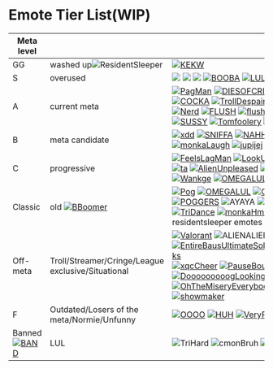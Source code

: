 
# Emote Tier List(WIP)

|Meta level||Emotes|
|--|--|-|
|GG|washed up![ResidentSleeper](https://static-cdn.jtvnw.net/emoticons/v2/245/static/light/1.0)|[![KEKW](https://cdn.7tv.app/emote/60a487509485e7cf2f5a6fa7/1x.webp)](https://7tv.app/emotes/60a487509485e7cf2f5a6fa7)| 
|S|overused|![](https://cdn.7tv.app/emote/60ae958e229664e8667aea38/1x.webp) ![](https://cdn.7tv.app/emote/6145e8b10969108b671957ec/1x.webp) ![](https://cdn.7tv.app/emote/60b14a737a157a7f3360fb32/1x.webp) [![BOOBA](https://cdn.7tv.app/emote/60aea4074b1ea4526d3c97a9/1x.webp)](https://7tv.app/emotes/60aea4074b1ea4526d3c97a9) [![LULE](https://cdn.7tv.app/emote/605305868c870a000de38b6f/1x.webp)](https://7tv.app/emotes/605305868c870a000de38b6f)|
|A|current meta|[![PagMan](https://cdn.7tv.app/emote/60ae9a57ac03cad60771b2d8/1x.webp)](https://7tv.app/emotes/60ae9a57ac03cad60771b2d8) [![DIESOFCRINGE](https://cdn.7tv.app/emote/611523959bf574f1fded6d72/1x.webp)](https://7tv.app/emotes/611523959bf574f1fded6d72) [![NOOO](https://cdn.7tv.app/emote/60ae65b29627f9aff4fd8bef/1x.webp)](https://7tv.app/emotes/60ae65b29627f9aff4fd8bef) [![leTroll](https://cdn.7tv.app/emote/60bc1d259491776d83a7b255/1x.webp)](https://7tv.app/emotes/60bc1d259491776d83a7b255)[![modCheck](https://cdn.7tv.app/emote/60abf171870d317bef23d399/1x.webp)](https://7tv.app/emotes/60abf171870d317bef23d399) [![PauseChamp](https://cdn.7tv.app/emote/60aea1dbf39a7552b6ccb61d/1x.webp)](https://7tv.app/emotes/60aea1dbf39a7552b6ccb61d)  ![WAYTOODANK](https://cdn.betterttv.net/emote/5ad22a7096065b6c6bddf7f3/1x.webp) [![monkaOMEGA](https://cdn.7tv.app/emote/6042091777137b000de9e66b/1x.webp)](https://7tv.app/emotes/6042091777137b000de9e66b)[![COCKA](https://cdn.7tv.app/emote/60aeaf8b98f4291470c8e64b/1x.webp)](https://7tv.app/emotes/60aeaf8b98f4291470c8e64b)  [![TrollDespair](https://cdn.7tv.app/emote/603caea243b9e100141caf4f/1x.webp)](https://7tv.app/emotes/603caea243b9e100141caf4f) [![SCHIZO](https://cdn.7tv.app/emote/61b670a76906591ea6f2005b/1x.webp)](https://7tv.app/emotes/61b670a76906591ea6f2005b)[![wideVIBE](https://cdn.7tv.app/emote/6266ded14f54759b7184de2d/1x.webp)](https://7tv.app/emotes/6266ded14f54759b7184de2d) [![HUH](https://cdn.7tv.app/emote/618302fe8d50b5f26ee7b9bc/1x.webp)](https://7tv.app/emotes/618302fe8d50b5f26ee7b9bc)   [![forsenCD](https://cdn.7tv.app/emote/603ccedf2c7b4500143b46d7/1x.webp)](https://7tv.app/emotes/603ccedf2c7b4500143b46d7) [![DOCING](https://cdn.7tv.app/emote/603cd0152c7b4500143b46db/1x.webp)](https://7tv.app/emotes/603cd0152c7b4500143b46db) [![hackerCD](https://cdn.7tv.app/emote/603cc3c62c7b4500143b46c5/1x.webp)](https://7tv.app/emotes/603cc3c62c7b4500143b46c5)  [![ICANT](https://cdn.7tv.app/emote/60e5bbe5a69fc8d27f4d3fe5/1x.webp)](https://7tv.app/emotes/60e5bbe5a69fc8d27f4d3fe5) [![Nerdge](https://cdn.7tv.app/emote/60e0ec549db74f240c4c0c5b/1x.webp)](https://7tv.app/emotes/60e0ec549db74f240c4c0c5b) [![Nerd](https://cdn.7tv.app/emote/6134bc74f67d73ea27e44b0f/1x.webp)](https://7tv.app/emotes/6134bc74f67d73ea27e44b0f) [![FLUSH](https://cdn.7tv.app/emote/617604f7b6d21adaffbf37d4/1x.webp)](https://7tv.app/emotes/617604f7b6d21adaffbf37d4) [![flushE](https://cdn.7tv.app/emote/603cbda573d7a5001441f9d5/1x.webp)](https://7tv.app/emotes/603cbda573d7a5001441f9d5)   [![NOIDONTTHINKSO](https://cdn.7tv.app/emote/60ad8c93c7188f3be2332566/1x.webp)](https://7tv.app/emotes/60ad8c93c7188f3be2332566) ![ZULUL](https://cdn.frankerfacez.com/emoticon/130077/1) ![batJAM](https://cdn.betterttv.net/emote/6157398cb63cc97ee6d446b8/1x.webp) [![LETHIMCOOK](https://cdn.7tv.app/emote/63a8d3d9c05f5803112d8218/1x.webp)](https://7tv.app/emotes/63a8d3d9c05f5803112d8218) [![veryCat](https://cdn.7tv.app/emote/639ae69c6364fad576b0ea0d/1x.webp)](https://7tv.app/emotes/639ae69c6364fad576b0ea0d) [![classic](https://cdn.7tv.app/emote/630db7e07b84e74996da9552/1x.webp)](https://7tv.app/emotes/630db7e07b84e74996da9552) [![SUSSY](https://cdn.7tv.app/emote/60ccf4479f5edeff9938fa77/1x.webp)](https://7tv.app/emotes/60ccf4479f5edeff9938fa77) [![Tomfoolery](https://cdn.7tv.app/emote/60b509577cdc2fd655f3e19b/1x.webp)](https://7tv.app/emotes/60b509577cdc2fd655f3e19b) [![WHAT](https://cdn.7tv.app/emote/629fa7bb2b24f7ba48b6e6c4/1x.webp)](https://7tv.app/emotes/629fa7bb2b24f7ba48b6e6c4)[![forsenCoomer](https://cdn.7tv.app/emote/605328d99d9e96000d244ef4/1x.webp)](https://7tv.app/emotes/605328d99d9e96000d244ef4) ![xqcL](https://cdn.frankerfacez.com/emoticon/556074/1) [![Tssk](https://cdn.7tv.app/emote/60ae387cb2ecb0150505e235/1x.webp)](https://7tv.app/emotes/60ae387cb2ecb0150505e235)|
|B|meta candidate|[![xdd](https://cdn.7tv.app/emote/613937fcf7977b64f644c0d2/1x.webp)](https://7tv.app/emotes/613937fcf7977b64f644c0d2) [![SNIFFA](https://cdn.7tv.app/emote/60e787dd375879d78fc6b25e/1x.webp)](https://7tv.app/emotes/60e787dd375879d78fc6b25e) [![NAHH](https://cdn.7tv.app/emote/6348b67f93942c1f17385562/1x.webp)](https://7tv.app/emotes/6348b67f93942c1f17385562) [![AINTNOWAY](https://cdn.7tv.app/emote/6329da94345c8855a28db877/1x.webp)](https://7tv.app/emotes/6329da94345c8855a28db877) ![docnotL](https://cdn.betterttv.net/emote/60450ad3306b602acc598938/1x.webp) ![Stare](https://cdn.betterttv.net/emote/61eb0f3606fd6a9f5be19987/1x.webp) ![RlyTho](https://static-cdn.jtvnw.net/emoticons/v2/134256/static/light/1.0) ![AYOOO](https://cdn.betterttv.net/emote/61b199c1002cdeedc21ecbd9/1x.webp) [![happE](https://cdn.7tv.app/emote/6246b8f2ddc0265ec6bc760f/1x.webp)](https://7tv.app/emotes/6246b8f2ddc0265ec6bc760f) [![vibE](https://cdn.7tv.app/emote/6251011b8e5421d8765540f3/1x.webp)](https://7tv.app/emotes/6251011b8e5421d8765540f3) [![plink](https://cdn.7tv.app/emote/636ff14356c8c85a263c0037/1x.webp)](https://7tv.app/emotes/636ff14356c8c85a263c0037) [![SEXO](https://cdn.7tv.app/emote/61e3cb8077175547b425700d/1x.webp)](https://7tv.app/emotes/61e3cb8077175547b425700d)  [![monkaLaugh](https://cdn.7tv.app/emote/60ae3804259ac5a73e2bff3d/1x.webp)](https://7tv.app/emotes/60ae3804259ac5a73e2bff3d) [![jupijej](https://cdn.7tv.app/emote/62d042ce3f941958df42f304/1x.webp)](https://7tv.app/emotes/62d042ce3f941958df42f304) [![PagBounce](https://cdn.7tv.app/emote/62893283ed0a40a5ec5f00d9/1x.webp)](https://7tv.app/emotes/62893283ed0a40a5ec5f00d9) [![peepoTalk](https://cdn.7tv.app/emote/62f9c8cf00630d5b2acd66d1/1x.webp)](https://7tv.app/emotes/62f9c8cf00630d5b2acd66d1) [![ReallyMad](https://cdn.7tv.app/emote/619e250deecae7a725bcb696/1x.webp)](https://7tv.app/emotes/619e250deecae7a725bcb696)|
|C|progressive|[![FeelsLagMan](https://cdn.7tv.app/emote/60ae9173f39a7552b68f9730/1x.webp)](https://7tv.app/emotes/60ae9173f39a7552b68f9730) [![LookUp](https://cdn.7tv.app/emote/6143ebfb962a60904864c7cb/1x.webp)](https://7tv.app/emotes/6143ebfb962a60904864c7cb) [![ICAN](https://cdn.7tv.app/emote/613b7da5d39af29b8b6e97a5/1x.webp)](https://7tv.app/emotes/613b7da5d39af29b8b6e97a5) [![sillE](https://cdn.7tv.app/emote/626cb339c90cd66bc6be3ffe/1x.webp)](https://7tv.app/emotes/626cb339c90cd66bc6be3ffe) [![BAND](https://cdn.7tv.app/emote/62f91facc9f98235d55b349f/1x.webp)](https://7tv.app/emotes/62f91facc9f98235d55b349f) [![PagU](https://cdn.7tv.app/emote/61a766cdffa9aba101bc12bc/1x.webp)](https://7tv.app/emotes/61a766cdffa9aba101bc12bc) [![PepeNPC](https://cdn.7tv.app/emote/61dc370d57c70f633ebd82c1/1x.webp)](https://7tv.app/emotes/61dc370d57c70f633ebd82c1)[![doctorWTF](https://cdn.7tv.app/emote/60af12e17e8706b572e5c326/1x.webp)](https://7tv.app/emotes/60af12e17e8706b572e5c326) [![PokiShare](https://cdn.7tv.app/emote/632091efa9730c560a5c4bb5/1x.webp)](https://7tv.app/emotes/632091efa9730c560a5c4bb5) [![Skateparkge](https://cdn.7tv.app/emote/639f97e788641834ae131c0a/1x.webp)](https://7tv.app/emotes/639f97e788641834ae131c0a) [![ta](https://cdn.7tv.app/emote/6200fd589454ca602315a4a3/1x.webp)](https://7tv.app/emotes/6200fd589454ca602315a4a3) [![AlienUnpleased](https://cdn.7tv.app/emote/619fb59915b3ff4a5bb7a90a/1x.webp)](https://7tv.app/emotes/619fb59915b3ff4a5bb7a90a) [![peepoFine](https://cdn.7tv.app/emote/60aea2d9ac03cad607f5207f/1x.webp)](https://7tv.app/emotes/60aea2d9ac03cad607f5207f) [![WeirdDude](https://cdn.7tv.app/emote/60ae83a8229664e866a1c168/1x.webp)](https://7tv.app/emotes/60ae83a8229664e866a1c168) [![LULA](https://cdn.7tv.app/emote/620e976c238beda80c09b672/1x.webp)](https://7tv.app/emotes/620e976c238beda80c09b672) [![PogOff](https://cdn.7tv.app/emote/60c643f36d02b2dce70692b9/1x.webp)](https://7tv.app/emotes/60c643f36d02b2dce70692b9) [![Adge](https://cdn.7tv.app/emote/61335162a1968527a66917c7/1x.webp)](https://7tv.app/emotes/61335162a1968527a66917c7)[![angrE](https://cdn.7tv.app/emote/62e25bfcd0dac916414d25cb/1x.webp)](https://7tv.app/emotes/62e25bfcd0dac916414d25cb) [![Concerned](https://cdn.7tv.app/emote/62a27a7fb12d7075e259f113/1x.webp)](https://7tv.app/emotes/62a27a7fb12d7075e259f113) [![Looking](https://cdn.7tv.app/emote/619fffbbffa9aba101bb1bfc/1x.webp)](https://7tv.app/emotes/619fffbbffa9aba101bb1bfc)  [![Wankge](https://cdn.7tv.app/emote/618c570bb1eb03daac7d332f/1x.webp)](https://7tv.app/emotes/618c570bb1eb03daac7d332f)  [![OMEGALULiguess](https://cdn.7tv.app/emote/609ef664326f0aaa85a2a0ce/1x.webp)](https://7tv.app/emotes/609ef664326f0aaa85a2a0ce)|
|Classic|old [![BBoomer](https://cdn.7tv.app/emote/60ba5e80671673093a6274e1/1x.webp)](https://7tv.app/emotes/60ba5e80671673093a6274e1)|[![Pog](https://cdn.7tv.app/emote/603eaaa9115b55000d7282d8/1x.webp)](https://7tv.app/emotes/603eaaa9115b55000d7282d8) [![OMEGALUL](https://cdn.7tv.app/emote/6042089e77137b000de9e669/1x.webp)](https://7tv.app/emotes/6042089e77137b000de9e669) [![Clap](https://cdn.7tv.app/emote/60aed217c9cf495e5be86812/1x.webp)](https://7tv.app/emotes/60aed217c9cf495e5be86812) [![monkaS](https://cdn.7tv.app/emote/60b885525d373afbd6d85264/1x.webp)](https://7tv.app/emotes/60b885525d373afbd6d85264) [![monkaW](https://cdn.7tv.app/emote/60aef3e4b74ea8ff797ae5ac/1x.webp)](https://7tv.app/emotes/60aef3e4b74ea8ff797ae5ac) [![Pepega](https://cdn.7tv.app/emote/603eace1115b55000d7282db/1x.webp)](https://7tv.app/emotes/603eace1115b55000d7282db) [![PogU](https://cdn.7tv.app/emote/60ae2376b2ecb015058f4aa7/1x.webp)](https://7tv.app/emotes/60ae2376b2ecb015058f4aa7) [![5Head](https://cdn.7tv.app/emote/60aef3aea564afa26e686d8c/1x.webp)](https://7tv.app/emotes/60aef3aea564afa26e686d8c) [![gachiHYPER](https://cdn.7tv.app/emote/60420a8b77137b000de9e66e/1x.webp)](https://7tv.app/emotes/60420a8b77137b000de9e66e) [![pepeD](https://cdn.7tv.app/emote/6072a16fdcae02001b44e614/1x.webp)](https://7tv.app/emotes/6072a16fdcae02001b44e614) [![POGGERS](https://cdn.7tv.app/emote/60af1ba684a2b8e655387bba/1x.webp)](https://7tv.app/emotes/60af1ba684a2b8e655387bba) ![AYAYA](https://cdn.betterttv.net/emote/58493695987aab42df852e0f/1x.webp) ![WeirdChamp](https://cdn.betterttv.net/emote/5d20a55de1cfde376e532972/1x.webp) ![AlienPls](https://cdn.betterttv.net/emote/5805580c3d506fea7ee357d6/1x.webp) ![AlienPls](https://cdn.betterttv.net/emote/603409747c74605395f32662/1x.webp) [![peepoClap](https://cdn.7tv.app/emote/617ecb35c632476d20d08f9c/1x.webp)](https://7tv.app/emotes/617ecb35c632476d20d08f9c) [![Okayge](https://cdn.7tv.app/emote/605391a99d9e96000d244fd0/1x.webp)](https://7tv.app/emotes/605391a99d9e96000d244fd0) [![peepoSad](https://cdn.7tv.app/emote/60ef09ae91fa1c80cbb55abf/1x.webp)](https://7tv.app/emotes/60ef09ae91fa1c80cbb55abf) [![HandsUp](https://cdn.7tv.app/emote/603ea1c1284626000d068884/1x.webp)](https://7tv.app/emotes/603ea1c1284626000d068884) [![TriDance](https://cdn.7tv.app/emote/60a53760a71d9fd110427e9b/1x.webp)](https://7tv.app/emotes/60a53760a71d9fd110427e9b) [![monkaHmm](https://cdn.7tv.app/emote/60afb45412f90fadd65fb1a8/1x.webp)](https://7tv.app/emotes/60afb45412f90fadd65fb1a8) [![pepeJAM](https://cdn.7tv.app/emote/6040a8bccf6746000db10348/1x.webp)](https://7tv.app/emotes/6040a8bccf6746000db10348) [![ABDULpls](https://cdn.7tv.app/emote/60ae89c64b1ea4526d9244b5/1x.webp)](https://7tv.app/emotes/60ae89c64b1ea4526d9244b5) [![peepoLeave](https://cdn.7tv.app/emote/629f7ed33cfb54ec859bb216/1x.webp)](https://7tv.app/emotes/629f7ed33cfb54ec859bb216) [![WideStarege](https://cdn.7tv.app/emote/6110556b33fa0e9c6baaeb8e/1x.webp)](https://7tv.app/emotes/6110556b33fa0e9c6baaeb8e) [![BBoomer](https://cdn.7tv.app/emote/60ba5e80671673093a6274e1/1x.webp)](https://7tv.app/emotes/60ba5e80671673093a6274e1) [![YEP](https://cdn.7tv.app/emote/60af769d2c36aae19e32ec9d/1x.webp)](https://7tv.app/emotes/60af769d2c36aae19e32ec9d)+ other residentsleeper emotes|
|Off-meta|Troll/Streamer/Cringe/League exclusive/Situational|[![Valorant](https://cdn.7tv.app/emote/614a597e0f25350dc5d792f8/1x.webp)](https://7tv.app/emotes/614a597e0f25350dc5d792f8) ![ALIENALIENALIENALIENALIEN](https://cdn.betterttv.net/emote/5fcfb67a8c4e2c46195d583c/1x.webp) [![EntireBausUltimateSoloQGuideOnHowToWinWithSionGragasQuinnAndRammusButAlsoSomeUsefullTipsAndTricks](https://cdn.7tv.app/emote/645918db1b017e4d35f1fa8e/1x.webp)](https://7tv.app/emotes/645918db1b017e4d35f1fa8e) [![xqcCheer](https://cdn.7tv.app/emote/617b905ab0bfad942896b879/1x.webp)](https://7tv.app/emotes/617b905ab0bfad942896b879) [![PauseBounce](https://cdn.7tv.app/emote/63f161e4bb16b52ef4a0bc53/1x.webp)](https://7tv.app/emotes/63f161e4bb16b52ef4a0bc53) [![PoroDisco](https://cdn.7tv.app/emote/622f189214f489808df699e6/1x.webp)](https://7tv.app/emotes/622f189214f489808df699e6) [![Shirley](https://cdn.7tv.app/emote/61f80723356ca6808373ab11/1x.webp)](https://7tv.app/emotes/61f80723356ca6808373ab11) [![3Heading](https://cdn.7tv.app/emote/60aec23d5174a619db1851ef/1x.webp)](https://7tv.app/emotes/60aec23d5174a619db1851ef) [![illaoE](https://cdn.7tv.app/emote/63d56747f27d3ee28bf32fcc/1x.webp)](https://7tv.app/emotes/63d56747f27d3ee28bf32fcc) [![forsenGa](https://cdn.7tv.app/emote/603eb064115b55000d7282e3/1x.webp)](https://7tv.app/emotes/603eb064115b55000d7282e3) [![forsenLevel](https://cdn.7tv.app/emote/6108e194569a3002abab0223/1x.webp)](https://7tv.app/emotes/6108e194569a3002abab0223) [![FLASHBANG](https://cdn.7tv.app/emote/60baca0a3285d8b0b8a051c9/1x.webp)](https://7tv.app/emotes/60baca0a3285d8b0b8a051c9) [![DooooooooogLookingSussyAndCute](https://cdn.7tv.app/emote/60ed5e86741d620b760ebb65/1x.webp)](https://7tv.app/emotes/60ed5e86741d620b760ebb65) [![OhTheMiseryEverybodyWantsToBeMyEnemySpareTheSympathyEverybodyWantsToBeMyEnemy-y-y-y-y](https://cdn.7tv.app/emote/6288dbcfc16865aa2bc5ae1c/1x.webp)](https://7tv.app/emotes/6288dbcfc16865aa2bc5ae1c) [![showmaker](https://cdn.7tv.app/emote/6351aab533bc1a8948c84c36/1x.webp)](https://7tv.app/emotes/6351aab533bc1a8948c84c36)|
|F|Outdated/Losers of the meta/Normie/Unfunny|[![OOOO](https://cdn.7tv.app/emote/60ba5b527955f57f43179793/1x.webp)](https://7tv.app/emotes/60ba5b527955f57f43179793) [![HUH](https://cdn.7tv.app/emote/6141f07a962a60904864895e/1x.webp)](https://7tv.app/emotes/6141f07a962a60904864895e) [![VeryPog](https://cdn.7tv.app/emote/603caee4c20d020014423c13/1x.webp)](https://7tv.app/emotes/603caee4c20d020014423c13) [![AwkwardFlushed](https://cdn.7tv.app/emote/60b92697903b41b7b73b12ac/1x.webp)](https://7tv.app/emotes/60b92697903b41b7b73b12ac) [![pepeJAMJAMJAM](https://cdn.7tv.app/emote/60c7af47147f713da58f6dae/1x.webp)](https://7tv.app/emotes/60c7af47147f713da58f6dae) [![LETSGO](https://cdn.7tv.app/emote/60b056f5b254a5e16b929707/1x.webp)](https://7tv.app/emotes/60b056f5b254a5e16b929707) [![popCat](https://cdn.7tv.app/emote/60aef388b38361ea914aad89/1x.webp)](https://7tv.app/emotes/60aef388b38361ea914aad89) [![POLICE](https://cdn.7tv.app/emote/60afbab3199b90afe4b56399/1x.webp)](https://7tv.app/emotes/60afbab3199b90afe4b56399)|
|Banned [![BAND](https://cdn.7tv.app/emote/62f91facc9f98235d55b349f/1x.webp)](https://7tv.app/emotes/62f91facc9f98235d55b349f) |LUL|![TriHard](https://static-cdn.jtvnw.net/emoticons/v2/120232/static/light/1.0) ![cmonBruh](https://static-cdn.jtvnw.net/emoticons/v2/84608/static/light/1.0) ![ANELE](https://static-cdn.jtvnw.net/emoticons/v2/3792/static/light/1.0)|
